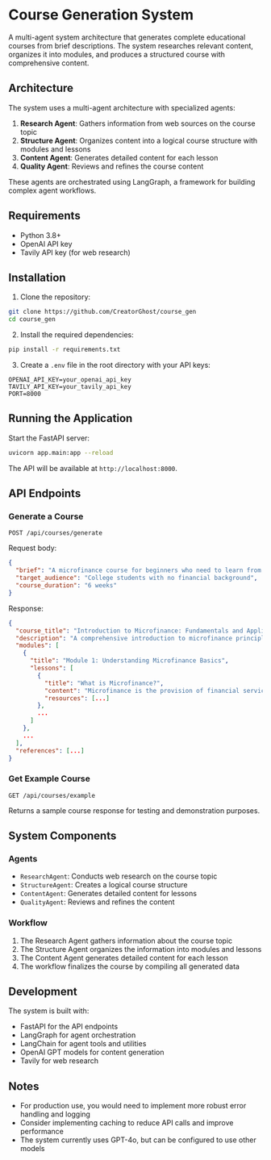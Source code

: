 # Course Generation System

A multi-agent system architecture that generates complete educational courses from brief descriptions. The system researches relevant content, organizes it into modules, and produces a structured course with comprehensive content.

## Architecture

The system uses a multi-agent architecture with specialized agents:

1. **Research Agent**: Gathers information from web sources on the course topic
2. **Structure Agent**: Organizes content into a logical course structure with modules and lessons
3. **Content Agent**: Generates detailed content for each lesson
4. **Quality Agent**: Reviews and refines the course content

These agents are orchestrated using LangGraph, a framework for building complex agent workflows.

## Requirements

- Python 3.8+
- OpenAI API key
- Tavily API key (for web research)

## Installation

1. Clone the repository:

```bash
git clone https://github.com/CreatorGhost/course_gen
cd course_gen
```

2. Install the required dependencies:

```bash
pip install -r requirements.txt
```

3. Create a `.env` file in the root directory with your API keys:

```
OPENAI_API_KEY=your_openai_api_key
TAVILY_API_KEY=your_tavily_api_key
PORT=8000
```

## Running the Application

Start the FastAPI server:

```bash
uvicorn app.main:app --reload
```

The API will be available at `http://localhost:8000`.

## API Endpoints

### Generate a Course

```
POST /api/courses/generate
```

Request body:

```json
{
  "brief": "A microfinance course for beginners who need to learn from basics",
  "target_audience": "College students with no financial background",
  "course_duration": "6 weeks"
}
```

Response:

```json
{
  "course_title": "Introduction to Microfinance: Fundamentals and Applications",
  "description": "A comprehensive introduction to microfinance principles, designed for beginners with no prior financial knowledge.",
  "modules": [
    {
      "title": "Module 1: Understanding Microfinance Basics",
      "lessons": [
        {
          "title": "What is Microfinance?",
          "content": "Microfinance is the provision of financial services to low-income individuals...",
          "resources": [...]
        },
        ...
      ]
    },
    ...
  ],
  "references": [...]
}
```

### Get Example Course

```
GET /api/courses/example
```

Returns a sample course response for testing and demonstration purposes.

## System Components

### Agents

- `ResearchAgent`: Conducts web research on the course topic
- `StructureAgent`: Creates a logical course structure
- `ContentAgent`: Generates detailed content for lessons
- `QualityAgent`: Reviews and refines the content

### Workflow

1. The Research Agent gathers information about the course topic
2. The Structure Agent organizes the information into modules and lessons
3. The Content Agent generates detailed content for each lesson
4. The workflow finalizes the course by compiling all generated data

## Development

The system is built with:

- FastAPI for the API endpoints
- LangGraph for agent orchestration
- LangChain for agent tools and utilities
- OpenAI GPT models for content generation
- Tavily for web research

## Notes

- For production use, you would need to implement more robust error handling and logging
- Consider implementing caching to reduce API calls and improve performance
- The system currently uses GPT-4o, but can be configured to use other models
